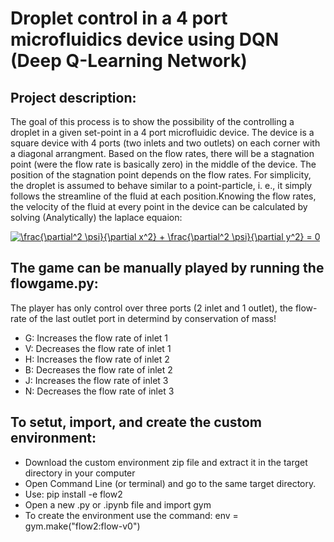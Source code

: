 # Droplet control in a 4 port microfluidics device using DQN (Deep Q-Learning Network)

## Project description:
The goal of this process is to show the possibility of the controlling a droplet in a given set-point in a 4 port microfluidic device. The device is a square device with 4 ports (two inlets and two outlets) on each corner with a diagonal arrangment. Based on the flow rates, there will be a stagnation point (were the flow rate is basically zero) in the middle of the device. The position of the stagnation point depends on the flow rates.
For simplicity, the droplet is assumed to behave similar to a point-particle, i. e., it simply follows the streamline of the fluid at each position.Knowing the flow rates, the velocity of the fluid at every point in the device can be calculated by solving (Analytically) the laplace equaion:

<a href="https://www.codecogs.com/eqnedit.php?latex=\frac{\partial^2&space;\psi}{\partial&space;x^2}&space;&plus;&space;\frac{\partial^2&space;\psi}{\partial&space;y^2}&space;=&space;0" target="_blank"><img src="https://latex.codecogs.com/gif.latex?\frac{\partial^2&space;\psi}{\partial&space;x^2}&space;&plus;&space;\frac{\partial^2&space;\psi}{\partial&space;y^2}&space;=&space;0" title="\frac{\partial^2 \psi}{\partial x^2} + \frac{\partial^2 \psi}{\partial y^2} = 0" /></a>

## The game can be manually played by running the flowgame.py:
The player has only control over three ports (2 inlet and 1 outlet), the flow-rate of the last outlet port in determind by conservation of mass!
* G: Increases the flow rate of inlet 1
* V: Decreases the flow rate of inlet 1
* H: Increases the flow rate of inlet 2
* B: Decreases the flow rate of inlet 2
* J: Increases the flow rate of inlet 3
* N: Decreases the flow rate of inlet 3




## To setut, import, and create the custom environment:
* Download the custom environment zip file and extract it in the target directory in your computer
* Open Command Line (or terminal) and go to the same target directory.
* Use: pip install -e flow2
* Open a new .py or .ipynb file and import gym
* To create the environment use the command: env = gym.make("flow2:flow-v0")
